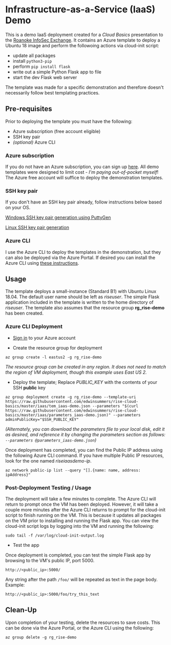 # Infrastructure-as-a-Service (IaaS) Demo

This is a demo IaaS deployment created for a *Cloud Basics* presentation to the [Roanoke InfoSec Exchange](https://roanokeinfosec.com "RISE Blog"). It contains an Azure template to deploy a Ubuntu 18 image and perform the followoing actions via cloud-init script:

* update all packages
* install `python3-pip`
* perform `pip install flask`
* write out a simple Python Flask app to file
* start the dev Flask web server

The template was made for a specific demonstration and therefore doesn't necessarily follow best templating practices.

## Pre-requisites

Prior to deploying the template you must have the following:

* Azure subscription (free account eligible)
* SSH key pair
* *(optional)* Azure CLI

### Azure subscription

If you do not have an Azure subscription, you can sign up [here](https://azure.microsoft.com/en-us/free/ "Azure free account sign-up"). All demo templates were designed to limit cost - *I'm paying out-of-pocket myself*! The Azure free account will suffice to deploy the demonstration templates.

### SSH key pair

If you don't have an SSH key pair already, follow instructions below based on your OS.

[Windows SSH key pair generation using PuttyGen](https://www.ssh.com/ssh/putty/windows/puttygen "ssh.com")

[Linux SSH key pair generation](https://www.ssh.com/ssh/keygen/ "ssh.com")

### Azure CLI

I use the Azure CLI to deploy the templates in the demonstration, but they can also be deployed via the Azure Portal. If desired you can install the Azure CLI using [these instructions](https://docs.microsoft.com/en-us/cli/azure/install-azure-cli?view=azure-cli-latest "Microsoft Docs").

## Usage

The template deploys a small-instance (Standard B1) with Ubuntu Linux 18.04. The default user name should be left as *riseuser*. The simple Flask application included in the template is written to the home directory of *riseuser*. The template also assumes that the resource group **rg_rise-demo** has been created.

### Azure CLI Deployment

* [Sign in](https://docs.microsoft.com/en-us/cli/azure/authenticate-azure-cli?view=azure-cli-latest "Microsoft Docs") to your Azure account

* Create the resource group for deployment

`az group create -l eastus2 -g rg_rise-demo`

*The resource group can be created in any region. It does not need to match the region of VM deployment, though this example uses East US 2.*

* Deploy the template; Replace *PUBLIC_KEY* with the contents of your SSH **public** key

`az group deployment create -g rg_rise-demo --template-uri https://raw.githubusercontent.com/edwinsummers/rise-cloud-basics/master/iaas/tem_iaas-demo.json --parameters "$(curl https://raw.githubusercontent.com/edwinsummers/rise-cloud-basics/master/iaas/parameters_iaas-demo.json)" --parameters adminPublicKey="$SSH_PUBLIC_KEY"`

*(Alternately, you can download the parameters file to your local disk, edit it as desired, and reference it by changing the parameters section as follows: `--parameters @parameters_iaas-demo.json`)*

Once deployment has completed, you can find the Public IP address using the following Azure CLI command. If you have multiple Public IP resources, look for the one named *riseiaasdemo-ip*.

`az network public-ip list --query "[].{name: name, address: ipAddress}"`

### Post-Deployment Testing / Usage

The deployment will take a few minutes to complete. The Azure CLI will return to prompt once the VM has been deployed. However, it will take a couple more minutes after the Azure CLI returns to prompt for the cloud-init script to finish running on the VM. This is because it updates all packages on the VM prior to installing and running the Flask app. You can view the cloud-init script logs by logging into the VM and running the following:

`sudo tail -f /var/log/cloud-init-output.log`

* Test the app

Once deployment is completed, you can test the simple Flask app by browsing to the VM's public IP, port 5000.

`http://<public_ip>:5000/`

Any string after the path `/foo/` will be repeated as text in the page body. Example:

`http://<public_ip>:5000/foo/try_this_text`

## Clean-Up

Upon completion of your testing, delete the resources to save costs. This can be done via the Azure Portal, or the Azure CLI using the following:

`az group delete -g rg_rise-demo`
